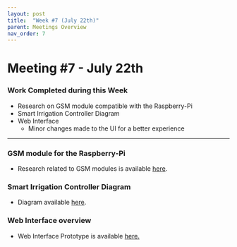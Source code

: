 ```yaml
---
layout: post
title:  "Week #7 (July 22th)"
parent: Meetings Overview
nav_order: 7
---
```


# Meeting #7 - July 22th

### Work Completed during this Week

- Research on GSM module compatible with the Raspberry-Pi
- Smart Irrigation Controller Diagram
- Web Interface
  - Minor changes made to the UI for a better experience

---

### GSM module for the Raspberry-Pi

- Research related to GSM modules is available [here](https://hsandid.github.io/SmartIrrigationSystem/docs/Smart-Irrigation-Controller/Raspberry-Pi-GSM/).

### Smart Irrigation Controller Diagram

- Diagram available [here](https://hsandid.github.io/SmartIrrigationSystem/docs/Smart-Irrigation-Controller/).

### Web Interface overview

- Web Interface Prototype is available [here.](https://hsandid.github.io/SmartIrrigationController-WebInterface/)